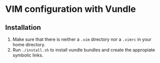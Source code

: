 VIM configuration with Vundle
=============================

Installation
------------

1. Make sure that there is neither a ``.vim`` directory nor a ``.vimrc`` in
   your home directory.
2. Run ``./install.sh`` to install vundle bundles and create the appropiate
   symbolic links.

